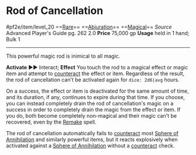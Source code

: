 # Rod of Cancellation
#pf2e/item/level_20
==[Rare](../../Traits/Rare.md)== ==[Abjuration](../../Traits/Abjuration.md)== ==[Magical](../../Traits/Magical.md)==
*Source* Advanced Player's Guide pg. 262 2.0
**Price** 75,000 gp
**Usage** held in 1 hand; Bulk 1

---
This powerful magic rod is inimical to all magic.

**Activate** ►► Interact; **Effect** You touch the rod to a magical effect or magic item and attempt to [counteract](../../Rules/Counteracting.md) the effect or item. Regardless of the result, the rod of cancellation can't be activated again for `dice: 2d6|avg` hours.

On a success, the effect or item is deactivated for the same amount of time, and its duration, if any, continues to expire during that time. If you choose, you can instead completely drain the rod of cancellation's magic on a success in order to completely drain the magic from the effect or item. If you do, both become completely non-magical and their magic can't be recovered, even by the [Remake](../../Spells_Rituals/Arcane_Tradition/Level%2010/Remake.md) spell.

The rod of cancellation automatically fails to [counteract](../../Rules/Counteracting.md) most [Sphere of Annihilation](../Artifacts/Sphere%20of%20Annihilation.md) and similarly powerful items, but it reacts explosively when activated against a [Sphere of Annihilation](../Artifacts/Sphere%20of%20Annihilation.md) without a [counteract](../../Rules/Counteracting.md) check.